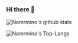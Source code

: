 ### Hi there 👋
![Namrmino's github stats](https://github-readme-stats.vercel.app/api?username=namrmino&show_icons=true&theme=dark)

![Namrmino's Top-Langs](https://github-readme-stats.vercel.app/api/top-langs/?username=namrmino&langs_count=8)


<!--
**namrmino/namrmino** is a ✨ _special_ ✨ repository because its `README.md` (this file) appears on your GitHub profile.

Here are some ideas to get you started:

- 🔭 I’m currently working on ...
- 🌱 I’m currently learning ...
- 👯 I’m looking to collaborate on ...
- 🤔 I’m looking for help with ...
- 💬 Ask me about ...
- 📫 How to reach me: ...
- 😄 Pronouns: ...
- ⚡ Fun fact: ...
-->
